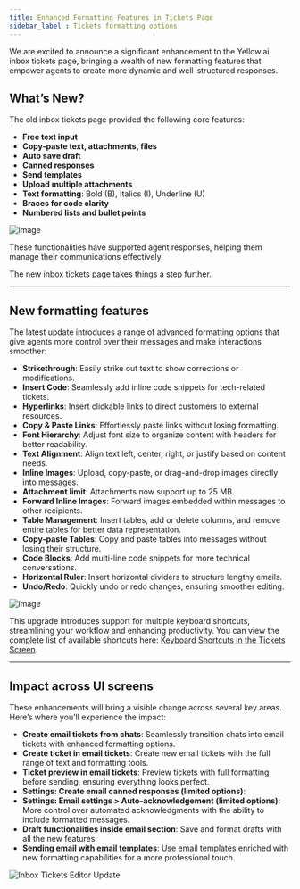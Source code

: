 ```yaml
---
title: Enhanced Formatting Features in Tickets Page 
sidebar_label : Tickets formatting options
---
```



We are excited to announce a significant enhancement to the Yellow.ai inbox tickets page, bringing a wealth of new formatting features that empower agents to create more dynamic and well-structured responses. 


## What’s New?

The old inbox tickets page provided the following core features:
- **Free text input**
- **Copy-paste text, attachments, files**
- **Auto save draft**
- **Canned responses**
- **Send templates**
- **Upload multiple attachments**
- **Text formatting**: Bold (B), Italics (I), Underline (U)
- **Braces for code clarity**
- **Numbered lists and bullet points**


![image](https://imgur.com/kblNADw.png)

These functionalities have supported agent responses, helping them manage their communications effectively. 

The new inbox tickets page takes things a step further.

-------

## New formatting features

The latest update introduces a range of advanced formatting options that give agents more control over their messages and make interactions smoother:

- **Strikethrough**: Easily strike out text to show corrections or modifications.
- **Insert Code**: Seamlessly add inline code snippets for tech-related tickets.
- **Hyperlinks**: Insert clickable links to direct customers to external resources.
- **Copy & Paste Links**: Effortlessly paste links without losing formatting.
- **Font Hierarchy**: Adjust font size to organize content with headers for better readability.
- **Text Alignment**: Align text left, center, right, or justify based on content needs.
- **Inline Images**: Upload, copy-paste, or drag-and-drop images directly into messages. 
- **Attachment limit**: Attachments now support up to 25 MB.
- **Forward Inline Images**: Forward images embedded within messages to other recipients.
- **Table Management**: Insert tables, add or delete columns, and remove entire tables for better data representation.
- **Copy-paste Tables**: Copy and paste tables into messages without losing their structure.
- **Code Blocks**: Add multi-line code snippets for more technical conversations.
- **Horizontal Ruler**: Insert horizontal dividers to structure lengthy emails.
- **Undo/Redo**: Quickly undo or redo changes, ensuring smoother editing.

![image](https://imgur.com/dtUVByv.png)



This upgrade introduces support for multiple keyboard shortcuts, streamlining your workflow and enhancing productivity. You can view the complete list of available shortcuts here: [Keyboard Shortcuts in the Tickets Screen](https://docs.yellow.ai/docs/platform_concepts/inbox/tickets/manualticket#keyboard-shortcuts-in-the-tickets-screen).


--------

## Impact across UI screens

These enhancements will bring a visible change across several key areas. Here’s where you’ll experience the impact:

- **Create email tickets from chats**: Seamlessly transition chats into email tickets with enhanced formatting options.
- **Create ticket in email tickets**: Create new email tickets with the full range of text and formatting tools.
- **Ticket preview in email tickets**: Preview tickets with full formatting before sending, ensuring everything looks perfect.
- **Settings: Create email canned responses (limited options)**: 
- **Settings: Email settings > Auto-acknowledgement (limited options)**: More control over automated acknowledgments with the ability to include formatted messages.
- **Draft functionalities inside email section**: Save and format drafts with all the new features.
- **Sending email with email templates**: Use email templates enriched with new formatting capabilities for a more professional touch.

![Inbox Tickets Editor Update](../Getting%20Started/img/cdp/InboxEditorupdated.gif)


